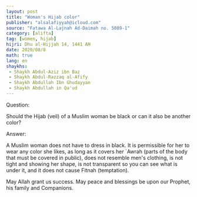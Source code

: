 ```yaml
---
layout: post
title: "Woman's Hijab color"
publisher: "alsalafiyyah@icloud.com"
source: "Fatawa Al-Lajnah Ad-Daimah no. 5089-1"
category: [alifta]
tag: [women, hijab]
hijri: Dhu al-Hijjah 14, 1441 AH
date: 2020/08/8
math: true
lang: en
shaykhs: 
 - Shaykh Abdul-Aziz ibn Baz
 - Shaykh Abdul-Razzaq al-Afify
 - Shaykh Abdullah Ibn Ghudayyan
 - Shaykh Abdullah in Qa'ud
---
```


Question: 

Should the Hijab (veil) of a Muslim woman be black or can it also be another color?

Answer: 

A Muslim woman does not have to dress in black. It is permissible for her to wear any color she likes, as long as it covers her `Awrah (parts of the body that must be covered in public), does not resemble men's clothing, is not tight and showing her shape, is not transparent so you can see what is under it, and it does not cause Fitnah (temptation). 

May Allah grant us success. May peace and blessings be upon our Prophet, his family and Companions.
